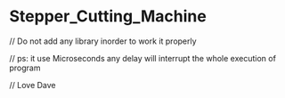 # Stepper_Cutting_Machine

// Do not add any library inorder to work it properly 
  
  
// ps: it use Microseconds any delay will interrupt the whole execution of program
 
// Love Dave

